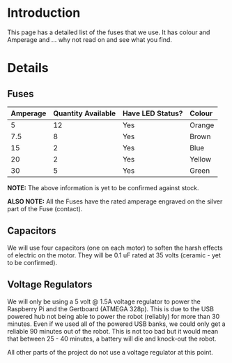 # Introduction #

This page has a detailed list of the fuses that we use.  It has colour and Amperage and ... why not read on and see what you find.


# Details #

## Fuses ##

| **Amperage** | **Quantity Available** | **Have LED Status?** | **Colour** |
|:-------------|:-----------------------|:---------------------|:-----------|
| 5            | 12                     | Yes                  | Orange     |
| 7.5          | 8                      | Yes                  | Brown      |
| 15           | 2                      | Yes                  | Blue       |
| 20           | 2                      | Yes                  | Yellow     |
| 30           | 5                      | Yes                  | Green      |

**NOTE:** The above information is yet to be confirmed against stock.

**ALSO NOTE:** All the Fuses have the rated amperage engraved on the silver part of the Fuse (contact).

## Capacitors ##

We will use four capacitors (one on each motor) to soften the harsh effects of electric on the motor.  They will be 0.1 uF rated at 35 volts (ceramic - yet to be confirmed).

## Voltage Regulators ##

We will only be using a 5 volt @ 1.5A voltage regulator to power the Raspberry Pi and the Gertboard (ATMEGA 328p).  This is due to the USB powered hub not being able to power the robot (reliably) for more than 30 minutes.  Even if we used all of the powered USB banks, we could only get a reliable 90 minutes out of the robot.  This is not too bad but it would mean that between 25 - 40 minutes, a battery will die and knock-out the robot.

All other parts of the project do not use a voltage regulator at this point.